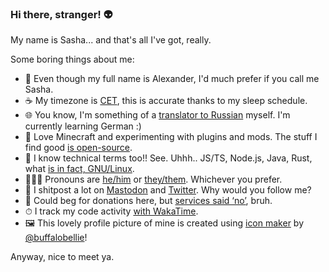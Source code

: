 ### Hi there, stranger! 👽

My name is Sasha... and that's all I've got, really.

Some boring things about me:

- 📛 Even though my full name is Alexander, I'd much prefer if you call me Sasha.
- ☕ My timezone is [CET](https://time.is/CET), this is accurate thanks to my sleep schedule.
- 🌐 You know, I'm something of a [translator to Russian](https://crowdin.com/profile/brawaru) myself. I'm currently learning German :)
- 🧊 Love Minecraft and experimenting with plugins and mods. The stuff I find good [is open-source](https://github.com/Brawaru?tab=repositories&language=java).
- 🧠 I know technical terms too!! See. Uhhh.. JS/TS, Node.js, Java, Rust, what [is in fact, GNU/Linux](https://devrant.com/rants/1051771/).
- 👨🏻‍💻 Pronouns are [he/him](https://pronoun.is/he) or [they/them](https://pronoun.is/they/.../themselves). Whichever you prefer.
- 🐘 I shitpost a lot on [Mastodon](https://mastodon.social/@sasha_sorokin) and [Twitter](https://twitter.com/@brawaru). Why would you follow me?
- 🍵 Could beg for donations here, but [services said ‘no’](https://stripe.com/global), bruh.
- ⏱ I track my code activity [with WakaTime](https://wakatime.com/@Brawaru).
- 🖼 This lovely profile picture of mine is created using [icon maker](https://picrew.me/image_maker/148413) by [@buffalobellie](https://twitter.com/buffalobellie)!

Anyway, nice to meet ya.
